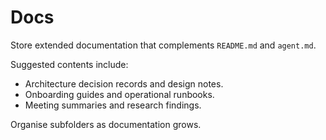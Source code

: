 # Docs

Store extended documentation that complements `README.md` and `agent.md`.

Suggested contents include:
- Architecture decision records and design notes.
- Onboarding guides and operational runbooks.
- Meeting summaries and research findings.

Organise subfolders as documentation grows.
